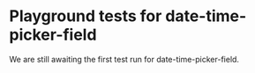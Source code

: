 # Playground tests for date-time-picker-field
We are still awaiting the first test run for date-time-picker-field.
